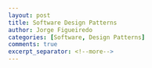 ```yaml
---
layout: post
title: Software Design Patterns
author: Jorge Figueiredo
categories: [Software, Design Patterns]
comments: true
excerpt_separator: <!--more-->
---
```



 
<!--more-->
